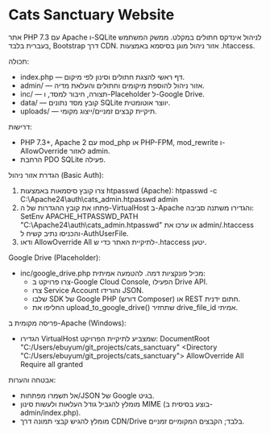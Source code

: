 # Cats Sanctuary Website

אתר PHP 7.3 עם Apache ו-SQLite לניהול אינדקס חתולים במקלט. ממשק המשתמש בעברית בלבד, Bootstrap דרך CDN. אזור ניהול מוגן בסיסמא באמצעות .htaccess.

תכולה:
- index.php — דף ראשי להצגת חתולים וסינון לפי מיקום.
- admin/ — אזור ניהול להוספת מיקומים וחתולים והעלאת מדיה.
- inc/ — תצורה, חיבור למסד, ו-Placeholder ל-Google Drive.
- data/ — קובץ מסד נתונים SQLite יווצר אוטומטית.
- uploads/ — תיקיית קבצים זמניים/ייצוג מקומי.

דרישות:
- PHP 7.3+, Apache 2 עם mod_php או PHP-FPM, mod_rewrite ו-AllowOverride לאזור admin.
- הרחבת PDO SQLite פעילה.

הגדרת אזור ניהול (Basic Auth):
1) צרו קובץ סיסמאות באמצעות htpasswd (Apache):
   htpasswd -c C:\Apache24\auth\cats_admin.htpasswd admin
2) פתחו את קובץ ההגדרות של ה-VirtualHost ב-Apache והגדירו משתנה סביבה:
   SetEnv APACHE_HTPASSWD_PATH "C:\\Apache24\\auth\\cats_admin.htpasswd"
   או ערכו את admin/.htaccess והכניסו נתיב קשיח ל-AuthUserFile.
3) ודאו AllowOverride All לתיקיית האתר כדי ש-.htaccess יטען.

Google Drive (Placeholder):
- inc/google_drive.php מכיל פונקציות דמה. להטמעה אמיתית:
  - צרו פרויקט ב-Google Cloud Console, הפעילו Drive API.
  - צרו Service Account והורידו JSON.
  - שלבו SDK של Google PHP (דורש Composer) או REST חתום ידנית.
  - החליפו את upload_to_google_drive() שתחזיר drive_file_id אמיתי.

פריסה מקומית ב-Apache (Windows):
- הגדירו VirtualHost שמצביע לתיקיית הפרויקט:
  DocumentRoot "C:/Users/ebuyum/git_projects/cats_sanctuary"
  <Directory "C:/Users/ebuyum/git_projects/cats_sanctuary">
      AllowOverride All
      Require all granted
  </Directory>

אבטחה והערות:
- אל תשמרו מפתחות/JSON של Google בגיט.
- מומלץ להגביל גודל העלאות ולעשות סינון MIME (בוצע בסיסית ב-admin/index.php).
- מומלץ להגיש קבצי תמונה דרך CDN/Drive בלבד; הקבצים המקומיים זמניים.
